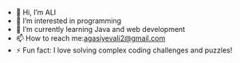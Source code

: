 - 👋 Hi, I’m ALI
- 👀 I’m interested in programming 
- 🌱 I’m currently learning Java and web development
- 📫 How to reach me:agasiyevali2@gmail.com
- ⚡ Fun fact: I love solving complex coding challenges and puzzles!

<!---
aliagasiyev/aliagasiyev is a ✨ special ✨ repository because its `README.md` (this file) appears on your GitHub profile.
You can click the Preview link to take a look at your changes.
--->
